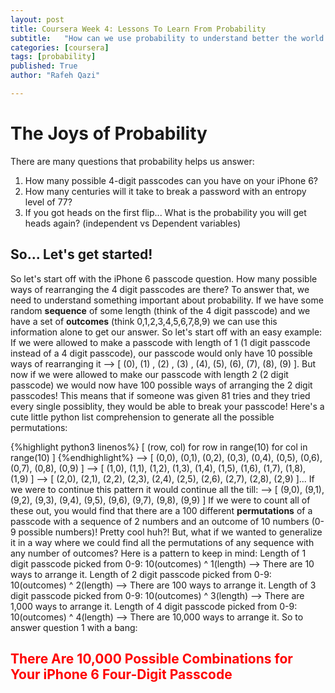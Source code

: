 ```yaml
---
layout: post
title: Coursera Week 4: Lessons To Learn From Probability
subtitle:   "How can we use probability to understand better the world around us?"
categories: [coursera]
tags: [probability]
published: True
author: "Rafeh Qazi"

---
```


# The Joys of Probability
There are many questions that probability helps us answer:
1. How many possible 4-digit passcodes can you have on your iPhone 6?
2. How many centuries will it take to break a password with an entropy level of 77?
3. If you got heads on the first flip... What is the probability you will get heads again? (independent vs Dependent variables)

## So... Let's get started!
So let's start off with the iPhone 6 passcode question. How many possible ways of rearranging the 4 digit passcodes are there?
To answer that, we need to understand something important about probability. If we have some random **sequence** of some length (think of the 4 digit passcode) and we have a set of **outcomes** (think 0,1,2,3,4,5,6,7,8,9) we can use this information alone to get our answer. So let's start off with an easy example: If we were allowed to make a passcode with length of 1 (1 digit passcode instead of a 4 digit passcode), our passcode would only have 10 possible ways of rearranging it 
--> [ (0), (1) , (2) , (3) , (4), (5), (6), (7), (8), (9) ]. 
But now if we were allowed to make our passcode with length 2 (2 digit passcode) we would now have 100 possible ways of arranging the 2 digit passcodes! This means that if someone was given 81 tries and they tried every single possiblity, they would be able to break your passcode! Here's a cute little python list comprehension to generate all the possible permutations:

{%highlight python3 linenos%}
[ (row, col) for row in range(10) for col in range(10) ]
{%endhighlight%}
--> [ (0,0), (0,1), (0,2), (0,3), (0,4), (0,5), (0,6), (0,7), (0,8), (0,9) ]
--> [ (1,0), (1,1), (1,2), (1,3), (1,4), (1,5), (1,6), (1,7), (1,8), (1,9) ]
--> [ (2,0), (2,1), (2,2), (2,3), (2,4), (2,5), (2,6), (2,7), (2,8), (2,9) ]...
If we were to continue this pattern it would continue all the till:
--> [ (9,0), (9,1), (9,2), (9,3), (9,4), (9,5), (9,6), (9,7), (9,8), (9,9) ]
If we were to count all of these out, you would find that there are a 100 different **permutations** of a passcode with a sequence of 2 numbers and an outcome of 10 numbers (0-9 possible numbers)! Pretty cool huh?! But, what if we wanted to generalize it in a way where we could find all the permutations of any sequence with any number of outcomes? Here is a pattern to keep in mind:
Length of 1 digit passcode picked from 0-9: 10(outcomes) ^ 1(length)  --> There are 10 ways to arrange it.
Length of 2 digit passcode picked from 0-9: 10(outcomes) ^ 2(length) --> There are 100 ways to arrange it.
Length of 3 digit passcode picked from 0-9: 10(outcomes) ^ 3(length) --> There are 1,000 ways to arrange it.
Length of 4 digit passcode picked from 0-9: 10(outcomes) ^ 4(length) --> There are 10,000 ways to arrange it.
So to answer question 1 with a bang:
## <font color="red">There Are 10,000 Possible Combinations for Your iPhone 6 Four-Digit Passcode</font>